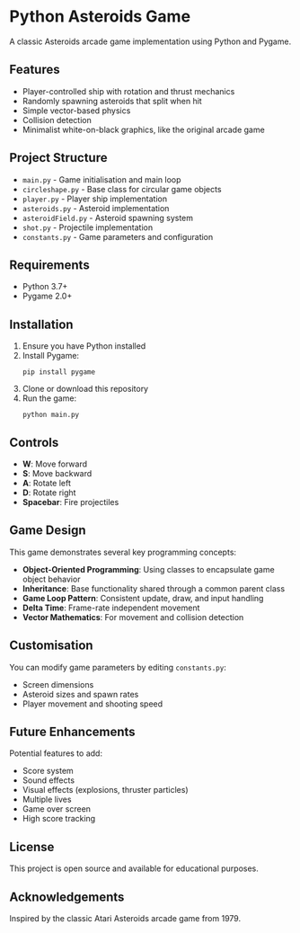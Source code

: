 # Python Asteroids Game

A classic Asteroids arcade game implementation using Python and Pygame.


## Features

- Player-controlled ship with rotation and thrust mechanics
- Randomly spawning asteroids that split when hit
- Simple vector-based physics
- Collision detection
- Minimalist white-on-black graphics, like the original arcade game

## Project Structure

- `main.py` - Game initialisation and main loop
- `circleshape.py` - Base class for circular game objects
- `player.py` - Player ship implementation
- `asteroids.py` - Asteroid implementation
- `asteroidField.py` - Asteroid spawning system
- `shot.py` - Projectile implementation
- `constants.py` - Game parameters and configuration

## Requirements

- Python 3.7+
- Pygame 2.0+

## Installation

1. Ensure you have Python installed
2. Install Pygame:
   ```
   pip install pygame
   ```
3. Clone or download this repository
4. Run the game:
   ```
   python main.py
   ```

## Controls

- **W**: Move forward
- **S**: Move backward
- **A**: Rotate left
- **D**: Rotate right
- **Spacebar**: Fire projectiles

## Game Design

This game demonstrates several key programming concepts:

- **Object-Oriented Programming**: Using classes to encapsulate game object behavior
- **Inheritance**: Base functionality shared through a common parent class
- **Game Loop Pattern**: Consistent update, draw, and input handling
- **Delta Time**: Frame-rate independent movement
- **Vector Mathematics**: For movement and collision detection

## Customisation

You can modify game parameters by editing `constants.py`:
- Screen dimensions
- Asteroid sizes and spawn rates
- Player movement and shooting speed

## Future Enhancements

Potential features to add:
- Score system
- Sound effects
- Visual effects (explosions, thruster particles)
- Multiple lives
- Game over screen
- High score tracking

## License

This project is open source and available for educational purposes.

## Acknowledgements

Inspired by the classic Atari Asteroids arcade game from 1979.
